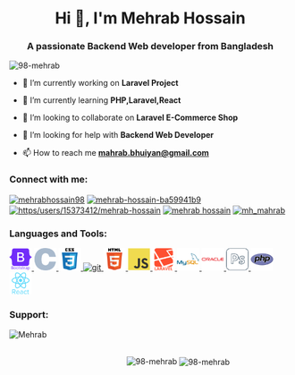 <h1 align="center">Hi 👋, I'm Mehrab Hossain</h1>
<h3 align="center">A passionate Backend Web developer from Bangladesh</h3>

<p align="left"> <img src="https://komarev.com/ghpvc/?username=98-mehrab&label=Profile%20views&color=0e75b6&style=flat" alt="98-mehrab" /> </p>

- 🔭 I’m currently working on **Laravel Project**

- 🌱 I’m currently learning **PHP,Laravel,React**

- 👯 I’m looking to collaborate on **Laravel E-Commerce Shop**

- 🤝 I’m looking for help with **Backend Web Developer**

- 📫 How to reach me **mahrab.bhuiyan@gmail.com**

<h3 align="left">Connect with me:</h3>
<p align="left">
<a href="https://twitter.com/mehrabhossain98" target="blank"><img align="center" src="https://cdn.jsdelivr.net/npm/simple-icons@3.0.1/icons/twitter.svg" alt="mehrabhossain98" height="30" width="40" /></a>
<a href="https://linkedin.com/in/mehrab-hossain-ba59941b9" target="blank"><img align="center" src="https://cdn.jsdelivr.net/npm/simple-icons@3.0.1/icons/linkedin.svg" alt="mehrab-hossain-ba59941b9" height="30" width="40" /></a>
<a href="https://stackoverflow.com/users/https/users/15373412/mehrab-hossain" target="blank"><img align="center" src="https://cdn.jsdelivr.net/npm/simple-icons@3.0.1/icons/stackoverflow.svg" alt="https/users/15373412/mehrab-hossain" height="30" width="40" /></a>
<a href="https://fb.com/mehrab hossain" target="blank"><img align="center" src="https://cdn.jsdelivr.net/npm/simple-icons@3.0.1/icons/facebook.svg" alt="mehrab hossain" height="30" width="40" /></a>
<a href="https://instagram.com/mh_mahrab" target="blank"><img align="center" src="https://cdn.jsdelivr.net/npm/simple-icons@3.0.1/icons/instagram.svg" alt="mh_mahrab" height="30" width="40" /></a>
</p>

<h3 align="left">Languages and Tools:</h3>
<p align="left"> <a href="https://getbootstrap.com" target="_blank"> <img src="https://raw.githubusercontent.com/devicons/devicon/master/icons/bootstrap/bootstrap-plain-wordmark.svg" alt="bootstrap" width="40" height="40"/> </a> <a href="https://www.cprogramming.com/" target="_blank"> <img src="https://raw.githubusercontent.com/devicons/devicon/master/icons/c/c-original.svg" alt="c" width="40" height="40"/> </a> <a href="https://www.w3schools.com/css/" target="_blank"> <img src="https://raw.githubusercontent.com/devicons/devicon/master/icons/css3/css3-original-wordmark.svg" alt="css3" width="40" height="40"/> </a> <a href="https://git-scm.com/" target="_blank"> <img src="https://www.vectorlogo.zone/logos/git-scm/git-scm-icon.svg" alt="git" width="40" height="40"/> </a> <a href="https://www.w3.org/html/" target="_blank"> <img src="https://raw.githubusercontent.com/devicons/devicon/master/icons/html5/html5-original-wordmark.svg" alt="html5" width="40" height="40"/> </a> <a href="https://developer.mozilla.org/en-US/docs/Web/JavaScript" target="_blank"> <img src="https://raw.githubusercontent.com/devicons/devicon/master/icons/javascript/javascript-original.svg" alt="javascript" width="40" height="40"/> </a> <a href="https://laravel.com/" target="_blank"> <img src="https://raw.githubusercontent.com/devicons/devicon/master/icons/laravel/laravel-plain-wordmark.svg" alt="laravel" width="40" height="40"/> </a> <a href="https://www.mysql.com/" target="_blank"> <img src="https://raw.githubusercontent.com/devicons/devicon/master/icons/mysql/mysql-original-wordmark.svg" alt="mysql" width="40" height="40"/> </a> <a href="https://www.oracle.com/" target="_blank"> <img src="https://raw.githubusercontent.com/devicons/devicon/master/icons/oracle/oracle-original.svg" alt="oracle" width="40" height="40"/> </a> <a href="https://www.photoshop.com/en" target="_blank"> <img src="https://raw.githubusercontent.com/devicons/devicon/master/icons/photoshop/photoshop-line.svg" alt="photoshop" width="40" height="40"/> </a> <a href="https://www.php.net" target="_blank"> <img src="https://raw.githubusercontent.com/devicons/devicon/master/icons/php/php-original.svg" alt="php" width="40" height="40"/> </a> <a href="https://reactjs.org/" target="_blank"> <img src="https://raw.githubusercontent.com/devicons/devicon/master/icons/react/react-original-wordmark.svg" alt="react" width="40" height="40"/> </a> </p>

<h3 align="left">Support:</h3>
<p><a href="https://www.buymeacoffee.com/Mehrab"> <img align="left" src="https://cdn.buymeacoffee.com/buttons/v2/default-yellow.png" height="50" width="210" alt="Mehrab" /></a></p><br><br>

<p><img align="left" src="https://github-readme-stats.vercel.app/api/top-langs?username=98-mehrab&show_icons=true&locale=en&layout=compact" alt="98-mehrab" /></p>

<p>&nbsp;<img align="center" src="https://github-readme-stats.vercel.app/api?username=98-mehrab&show_icons=true&locale=en" alt="98-mehrab" /></p>

